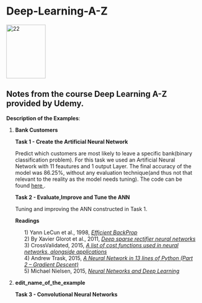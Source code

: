 # Deep-Learning-A-Z

<img src="http://uc-r.github.io/public/images/analytics/deep_learning/deep_nn.png" alt="22" style="width:104px;height:142px;">

## Notes from the course Deep Learning A-Z provided by Udemy.

**Description of the Examples**:

1) **Bank Customers**

    **Task 1 - Create the Artificial Neural Network**
    
    Predict which customers are most likely to leave a specific bank(binary classification problem). 
    For this task we used an Artificial Neural  Network with 11 feautures and 1 output Layer. The final accuracy of the model was 86.25%, without any evaluation technique(and thus not that relevant to the reality as the model needs tuning). 
    The code can be found <a href="https://github.com/gpsyrou/Deep-Learning-A-Z/blob/master/Artificial%20Neural%20Networks/bank_customers_pred.py"> here </a>.
        
    **Task 2 - Evaluate,Improve and Tune the ANN**
    
      Tuning and improving the ANN constructed in Task 1.
  
    **Readings**
    <ul>
    1) Yann LeCun et al., 1998, <em><a href="http://yann.lecun.com/exdb/publis/pdf/lecun-98b.pdf">Efficient BackProp</a></em> <br />
    2) By Xavier Glorot et al., 2011,&nbsp;<a href="http://jmlr.org/proceedings/papers/v15/glorot11a/glorot11a.pdf"><em>Deep sparse rectifier neural networks</em></a><br />
    3) CrossValidated, 2015,&nbsp;<a href="http://stats.stackexchange.com/questions/154879/a-list-of-cost-functions-used-in-neural-networks-alongside-applications"><em>A list of cost functions used in neural networks, alongside applications</em></a><br />
    4) Andrew Trask, 2015,&nbsp;<a href="https://iamtrask.github.io/2015/07/27/python-network-part2/"><i>A Neural Network in 13 lines of Python (Part 2 – Gradient Descent)</i></a><br />
    5) Michael Nielsen, 2015,&nbsp;<a href="http://neuralnetworksanddeeplearning.com/chap2.html"><i>Neural Networks and Deep Learning</i></a><br />
    </ul>

2) **edit_name_of_the_example**

   **Task 3 - Convolutional Neural Networks**


